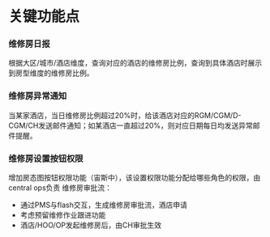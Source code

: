 # 关键功能点

### 维修房日报

根据大区/城市/酒店维度，查询对应的酒店的维修房比例，查询到具体酒店时展示到房型维度的维修房比例。

### 维修房异常通知

当某家酒店，当日维修房比例超过20%时，给该酒店对应的RGM/CGM/D-CGM/CH发送邮件通知；如某酒店一直超过20%，则对应日期每日均发送异常邮件提醒。

### 维修房设置按钮权限

增加房态图按钮权限功能（宙斯中），该设置权限功能分配给哪些角色的权限，由central ops负责 维修房审批流：

* 通过PMS与flash交互，生成维修房审批流，酒店申请
* 考虑预留维修作业跟进功能
* 酒店/HOO/OP发起维修房后，由CH审批生效

